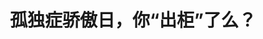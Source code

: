 ---
title: 孤独症骄傲日，你“出柜”了么？
tags: [介绍, 孤独症, ASD]
color: warning
description: 端午安康！6月18日，不仅仅是端午节，还是孤独症骄傲日哦～
external_url: http://mp.weixin.qq.com/s?__biz=MzIyMzgyMjY5NQ==&amp;mid=2247483809&amp;idx=1&amp;sn=4ab65e49a2874379ce8c5c55c91d2478&amp;chksm=e81917a9df6e9ebfd4be65aa3454ad710f0121efdbd0c54be265f4c54b71859280251972ab98&amp;scene=27#wechat_redirect
---